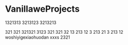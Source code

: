 # VanillaweProjects
1321313
3213123
3213213

321
321
321321
3123
321
321
32
13
213
12
3
213
21
3
213
12
woshiyigexiaohuodan
xxxs
2321